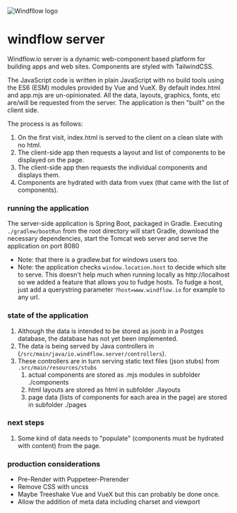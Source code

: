 ![Windfllow logo](https://i.imgur.com/zgUXAF6.png)
# windflow server
Windflow.io server is a dynamic web-component based platform for building apps and web sites. Components are styled with TailwindCSS.

The JavaScript code is written in plain JavaScript with no build tools using the ES6 (ESM) modules provided by Vue and VueX. By default index.html and app.mjs are un-opinionated. All the data, layouts, graphics, fonts, etc are/will be requested from the server. The application is then "built" on the client side.

The process is as follows:

1. On the first visit, index.html is served to the client on a clean slate with no html.
2. The client-side app then requests a layout and list of components to be displayed on the page.
3. The client-side app then requests the individual components and displays them.
4. Components are hydrated with data from vuex (that came with the list of components).

### running the application
The server-side application is Spring Boot, packaged in Gradle. Executing `./gradlew/bootRun` from the root directory
will start Gradle, download the necessary dependencies, start the Tomcat web server and serve the application on port 
8080

* Note: that there is a gradlew.bat for windows users too.
* Note: the application checks `window.location.host` to decide which site to serve. This doesn't help much when running locally as http://localhost so we added a feature that allows you to fudge hosts. To fudge a host, just add a querystring parameter `?host=www.windflow.io` for example to any url.  

### state of the application
1. Although the data is intended to be stored as jsonb in a Postges database, the database has not yet been implemented.
2. The data is being served by Java controllers in (`/src/main/java/io.windflow.server/controllers`).
3. These controllers are in turn serving static text files (json stubs) from `.src/main/resources/stubs`
    1. actual components are stored as .mjs modules in subfolder ./components
    2. html layouts are stored as html in subfolder ./layouts
    3. page data (lists of components for each area in the page) are stored in subfolder ./pages
    
### next steps

1. Some kind of data needs to "populate" (components must be hydrated with content) from the page.  

### production considerations
* Pre-Render with Puppeteer-Prerender
* Remove CSS with uncss
* Maybe Treeshake Vue and VueX but this can probably be done once.
* Allow the addition of meta data including charset and viewport
